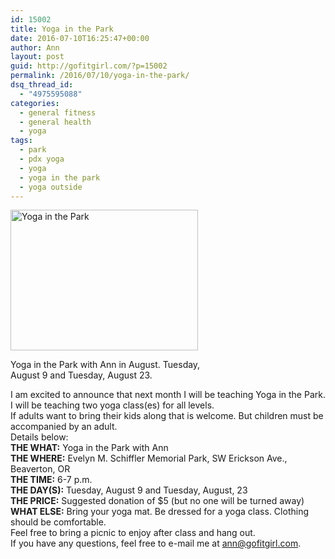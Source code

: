 ```yaml
---
id: 15002
title: Yoga in the Park
date: 2016-07-10T16:25:47+00:00
author: Ann
layout: post
guid: http://gofitgirl.com/?p=15002
permalink: /2016/07/10/yoga-in-the-park/
dsq_thread_id:
  - "4975595088"
categories:
  - general fitness
  - general health
  - yoga
tags:
  - park
  - pdx yoga
  - yoga
  - yoga in the park
  - yoga outside
---
```

<div id="attachment_15003" style="width: 310px" class="wp-caption alignleft">
  <a href="http://gofitgirl.com/2016/07/yoga-in-the-park/img_1253/" rel="attachment wp-att-15003"><img class="size-medium wp-image-15003" src="http://gofitgirl.com/wp-content/uploads/2016/07/IMG_1253-300x225.jpg" alt="Yoga in the Park" width="300" height="225" /></a>
  
  <p class="wp-caption-text">
    Yoga in the Park with Ann in August. Tuesday, August 9 and Tuesday, August 23.
  </p>
</div>

  
I am excited to announce that next month I will be teaching Yoga in the Park.  
I will be teaching two yoga class(es) for all levels.  
If adults want to bring their kids along that is welcome. But children must be accompanied by an adult.  
Details below:  
**THE WHAT:** Yoga in the Park with Ann  
**THE WHERE:** Evelyn M. Schiffler Memorial Park, SW Erickson Ave., Beaverton, OR  
**THE TIME:** 6-7 p.m.  
**THE DAY(S):** Tuesday, August 9 and Tuesday, August, 23  
**THE PRICE:** Suggested donation of $5 (but no one will be turned away)  
**WHAT ELSE:** Bring your yoga mat. Be dressed for a yoga class. Clothing should be comfortable.  
Feel free to bring a picnic to enjoy after class and hang out.  
If you have any questions, feel free to e-mail me at <a href="mailto:ann@gofitgirl.com" data-cke-saved-href="mailto:ann@gofitgirl.com">ann@gofitgirl.com</a>.